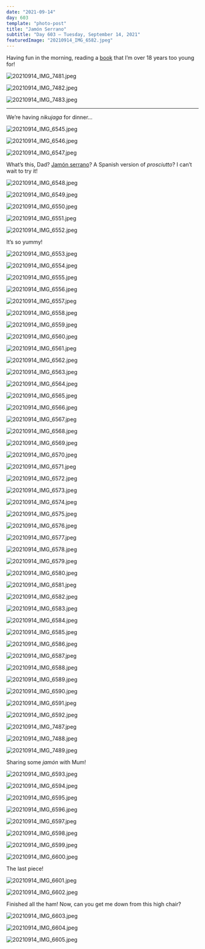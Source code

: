 ```yaml
---
date: "2021-09-14"
day: 603
template: "photo-post"
title: "Jamón Serrano"
subtitle: "Day 603 – Tuesday, September 14, 2021"
featuredImage: "20210914_IMG_6582.jpeg"
---
```


Having fun in the morning, reading a <a href="https://www.amazon.com/What-Wish-Knew-When-Was/dp/0061735191">book</a> that I’m over 18 years too young for!

![20210914_IMG_7481.jpeg](20210914_IMG_7481.jpeg)

![20210914_IMG_7482.jpeg](20210914_IMG_7482.jpeg)

![20210914_IMG_7483.jpeg](20210914_IMG_7483.jpeg)

<hr />

We’re having *nikujaga* for dinner…

![20210914_IMG_6545.jpeg](20210914_IMG_6545.jpeg)

![20210914_IMG_6546.jpeg](20210914_IMG_6546.jpeg)

![20210914_IMG_6547.jpeg](20210914_IMG_6547.jpeg)

What’s this, Dad? <a href="https://en.wikipedia.org/wiki/Jam%C3%B3n#Jam%C3%B3n_serrano">Jamón serrano</a>? A Spanish version of *prosciutto*? I can’t wait to try it!

![20210914_IMG_6548.jpeg](20210914_IMG_6548.jpeg)

![20210914_IMG_6549.jpeg](20210914_IMG_6549.jpeg)

![20210914_IMG_6550.jpeg](20210914_IMG_6550.jpeg)

![20210914_IMG_6551.jpeg](20210914_IMG_6551.jpeg)

![20210914_IMG_6552.jpeg](20210914_IMG_6552.jpeg)

It’s so yummy!

![20210914_IMG_6553.jpeg](20210914_IMG_6553.jpeg)

![20210914_IMG_6554.jpeg](20210914_IMG_6554.jpeg)

![20210914_IMG_6555.jpeg](20210914_IMG_6555.jpeg)

![20210914_IMG_6556.jpeg](20210914_IMG_6556.jpeg)

![20210914_IMG_6557.jpeg](20210914_IMG_6557.jpeg)

![20210914_IMG_6558.jpeg](20210914_IMG_6558.jpeg)

![20210914_IMG_6559.jpeg](20210914_IMG_6559.jpeg)

![20210914_IMG_6560.jpeg](20210914_IMG_6560.jpeg)

![20210914_IMG_6561.jpeg](20210914_IMG_6561.jpeg)

![20210914_IMG_6562.jpeg](20210914_IMG_6562.jpeg)

![20210914_IMG_6563.jpeg](20210914_IMG_6563.jpeg)

![20210914_IMG_6564.jpeg](20210914_IMG_6564.jpeg)

![20210914_IMG_6565.jpeg](20210914_IMG_6565.jpeg)

![20210914_IMG_6566.jpeg](20210914_IMG_6566.jpeg)

![20210914_IMG_6567.jpeg](20210914_IMG_6567.jpeg)

![20210914_IMG_6568.jpeg](20210914_IMG_6568.jpeg)

![20210914_IMG_6569.jpeg](20210914_IMG_6569.jpeg)

![20210914_IMG_6570.jpeg](20210914_IMG_6570.jpeg)

![20210914_IMG_6571.jpeg](20210914_IMG_6571.jpeg)

![20210914_IMG_6572.jpeg](20210914_IMG_6572.jpeg)

![20210914_IMG_6573.jpeg](20210914_IMG_6573.jpeg)

![20210914_IMG_6574.jpeg](20210914_IMG_6574.jpeg)

![20210914_IMG_6575.jpeg](20210914_IMG_6575.jpeg)

![20210914_IMG_6576.jpeg](20210914_IMG_6576.jpeg)

![20210914_IMG_6577.jpeg](20210914_IMG_6577.jpeg)

![20210914_IMG_6578.jpeg](20210914_IMG_6578.jpeg)

![20210914_IMG_6579.jpeg](20210914_IMG_6579.jpeg)

![20210914_IMG_6580.jpeg](20210914_IMG_6580.jpeg)

![20210914_IMG_6581.jpeg](20210914_IMG_6581.jpeg)

![20210914_IMG_6582.jpeg](20210914_IMG_6582.jpeg)

![20210914_IMG_6583.jpeg](20210914_IMG_6583.jpeg)

![20210914_IMG_6584.jpeg](20210914_IMG_6584.jpeg)

![20210914_IMG_6585.jpeg](20210914_IMG_6585.jpeg)

![20210914_IMG_6586.jpeg](20210914_IMG_6586.jpeg)

![20210914_IMG_6587.jpeg](20210914_IMG_6587.jpeg)

![20210914_IMG_6588.jpeg](20210914_IMG_6588.jpeg)

![20210914_IMG_6589.jpeg](20210914_IMG_6589.jpeg)

![20210914_IMG_6590.jpeg](20210914_IMG_6590.jpeg)

![20210914_IMG_6591.jpeg](20210914_IMG_6591.jpeg)

![20210914_IMG_6592.jpeg](20210914_IMG_6592.jpeg)

![20210914_IMG_7487.jpeg](20210914_IMG_7487.jpeg)

![20210914_IMG_7488.jpeg](20210914_IMG_7488.jpeg)

![20210914_IMG_7489.jpeg](20210914_IMG_7489.jpeg)

Sharing some *jamón* with Mum!

![20210914_IMG_6593.jpeg](20210914_IMG_6593.jpeg)

![20210914_IMG_6594.jpeg](20210914_IMG_6594.jpeg)

![20210914_IMG_6595.jpeg](20210914_IMG_6595.jpeg)

![20210914_IMG_6596.jpeg](20210914_IMG_6596.jpeg)

![20210914_IMG_6597.jpeg](20210914_IMG_6597.jpeg)

![20210914_IMG_6598.jpeg](20210914_IMG_6598.jpeg)

![20210914_IMG_6599.jpeg](20210914_IMG_6599.jpeg)

![20210914_IMG_6600.jpeg](20210914_IMG_6600.jpeg)

The last piece!

![20210914_IMG_6601.jpeg](20210914_IMG_6601.jpeg)

![20210914_IMG_6602.jpeg](20210914_IMG_6602.jpeg)

Finished all the ham! Now, can you get me down from this high chair?

![20210914_IMG_6603.jpeg](20210914_IMG_6603.jpeg)

![20210914_IMG_6604.jpeg](20210914_IMG_6604.jpeg)

![20210914_IMG_6605.jpeg](20210914_IMG_6605.jpeg)
